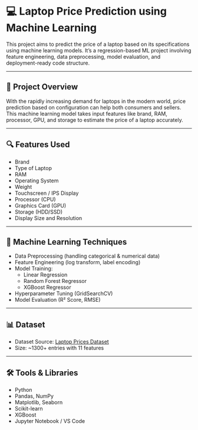 # 💻 Laptop Price Prediction using Machine Learning

This project aims to predict the price of a laptop based on its specifications using machine learning models. It’s a regression-based ML project involving feature engineering, data preprocessing, model evaluation, and deployment-ready code structure.

---

## 📌 Project Overview

With the rapidly increasing demand for laptops in the modern world, price prediction based on configuration can help both consumers and sellers. This machine learning model takes input features like brand, RAM, processor, GPU, and storage to estimate the price of a laptop accurately.

---

## 🔍 Features Used
- Brand
- Type of Laptop
- RAM
- Operating System
- Weight
- Touchscreen / IPS Display
- Processor (CPU)
- Graphics Card (GPU)
- Storage (HDD/SSD)
- Display Size and Resolution

---

## 🧠 Machine Learning Techniques

- Data Preprocessing (handling categorical & numerical data)
- Feature Engineering (log transform, label encoding)
- Model Training:
  - Linear Regression
  - Random Forest Regressor
  - XGBoost Regressor
- Hyperparameter Tuning (GridSearchCV)
- Model Evaluation (R² Score, RMSE)

---

## 📊 Dataset

- Dataset Source: [Laptop Prices Dataset](#) 
- Size: ~1300+ entries with 11 features

---

## 🛠️ Tools & Libraries

- Python
- Pandas, NumPy
- Matplotlib, Seaborn
- Scikit-learn
- XGBoost
- Jupyter Notebook / VS Code










